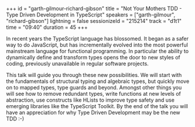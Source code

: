 +++
id = "garth-gilmour-richard-gibson"
title = "Not Your Mothers TDD - Type Driven Development in TypeScript"
speakers = ["garth-gilmour", "richard-gibson"]
lightning = false
sessionizeId = "215214"
track = "d1t1"
time = "09:40"
duration = 45
+++

In recent years the TypeScript language has blossomed. It began as a safer way to do JavaScript, but has incrementally evolved into the most powerful mainstream language for functional programming. In particular the ability to dynamically define and transform types opens the door to new styles of coding, previously unavailable in regular software projects.

This talk will guide you through these new possibilities. We will start with the fundamentals of structural typing and algebraic types, but quickly move on to mapped types, type guards and beyond. Amongst other things you will see how to remove redundant types, write functions at new levels of abstraction, use constructs like HLists to improve type safety and use emerging libraries like the TypeScript Toolkit. By the end of the talk you will have an appreciation for why Type Driven Development may be the new TDD :-)